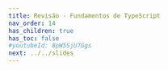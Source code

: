 ```yaml
---
title: Revisão - Fundamentos de TypeScript
nav_order: 14
has_children: true
has_toc: false
#youtubeId: 8pW5SjU7Ggs
next: ../../slides
---
```

